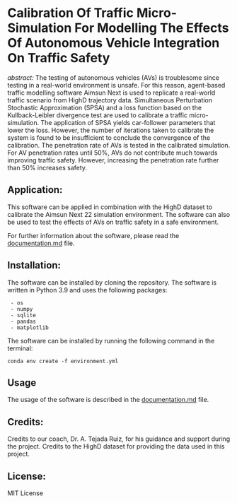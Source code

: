 # Calibration Of Traffic Micro-Simulation For Modelling The Effects Of Autonomous Vehicle Integration On Traffic Safety
_abstract:_ 
The testing of autonomous vehicles (AVs) is troublesome since testing in a real-world environment is unsafe. For this reason, agent-based traffic modelling software Aimsun Next is used to replicate a real-world traffic scenario from HighD trajectory data. Simultaneous Perturbation Stochastic Approximation (SPSA) and a loss function based on the Kullback-Leibler divergence test are used to calibrate a traffic micro-simulation. The application of SPSA yields car-follower parameters that lower the loss. However, the number of iterations taken to calibrate the system is found to be insufficient to conclude the convergence of the calibration. The penetration rate of AVs is tested in the calibrated simulation. For AV penetration rates until 50\%, AVs do not contribute much towards improving traffic safety. However, increasing the penetration rate further than 50\% increases safety.


## Application:
This software can be applied in combination with the HighD dataset to calibrate the Aimsun Next 22 simulation environment. The software can also be used to test the effects of AVs on traffic safety in a safe environment.

For further information about the software, please read the [documentation.md](documentation.md) file.

## Installation:
The software can be installed by cloning the repository. The software is written in Python 3.9 and uses the following packages:
```
 - os
 - numpy
 - sqlite
 - pandas
 - matplotlib
```
The software can be installed by running the following command in the terminal:
```
conda env create -f environment.yml
```

## Usage
The usage of the software is described in the [documentation.md](documentation.md) file.

## Credits:
Credits to our coach, Dr. A. Tejada Ruiz, for his guidance and support during the project. Credits to the HighD dataset for providing the data used in this project.

## License:
MIT License
